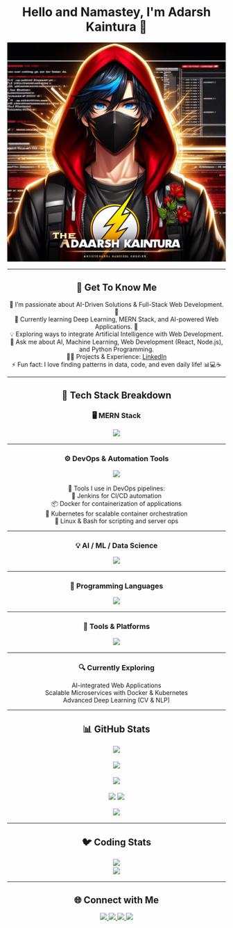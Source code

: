 <h1 align="center"> Hello and Namastey, I'm Adarsh Kaintura 👋 </h1>

<p align="center">
  <img src="https://github.com/AdarshKaintura/AdarshKaintura/blob/main/thedarhbanner.jpeg" alt="banner" />
</p>

---

<h2 align="center">💫 Get To Know Me</h2>

<p align="center">
  🔭 I’m passionate about AI-Driven Solutions & Full-Stack Web Development. 🚀 <br/>
  🌱 Currently learning Deep Learning, MERN Stack, and AI-powered Web Applications. 🤖 <br/>
  💡 Exploring ways to integrate Artificial Intelligence with Web Development. <br/>
  💬 Ask me about AI, Machine Learning, Web Development (React, Node.js), and Python Programming. <br/>
  👨‍💻 Projects & Experience: <a href="https://www.linkedin.com/in/adarsh-kaintura-08b096269/">LinkedIn</a> <br/>
  ⚡ Fun fact: I love finding patterns in data, code, and even daily life! 📊💻☕
</p>

---

<h2 align="center">🚀 Tech Stack Breakdown</h2>

<h3 align="center">🖥️ MERN Stack</h3>

<p align="center">
  <img src="https://skillicons.dev/icons?i=mongodb,express,react,nodejs&theme=dark" />
</p>

---

<h3 align="center">⚙️ DevOps & Automation Tools</h3>

<p align="center">
  <img src="https://skillicons.dev/icons?i=jenkins,docker,kubernetes,linux,bash&theme=dark" />
</p>

<p align="center">
  🧩 Tools I use in DevOps pipelines: <br/>
  🔧 Jenkins for CI/CD automation<br/>
  📦 Docker for containerization of applications<br/>
  🚀 Kubernetes for scalable container orchestration<br/>
  🐧 Linux & Bash for scripting and server ops
</p>

---

<h3 align="center">💡 AI / ML / Data Science</h3>

<p align="center">
  <img src="https://skillicons.dev/icons?i=python,tensorflow,keras,pytorch,sklearn,r&theme=dark" />
</p>

---

<h3 align="center">🔣 Programming Languages</h3>

<p align="center">
  <img src="https://skillicons.dev/icons?i=python,java,c,cpp,r,sql,matlab&theme=dark" />
</p>

---

<h3 align="center">🧰 Tools & Platforms</h3>

<p align="center">
  <img src="https://skillicons.dev/icons?i=git,github,vscode,jupyter,figma,postman,selenium&theme=dark" />
</p>

---

<h3 align="center">🔍 Currently Exploring</h3>

<p align="center">
  AI-integrated Web Applications <br/>
  Scalable Microservices with Docker & Kubernetes <br/>
  Advanced Deep Learning (CV & NLP)
</p>

---

<h2 align="center">📊 GitHub Stats</h2>

<p align="center">
  <img src="https://github-readme-activity-graph.vercel.app/graph?username=AdarshKaintura&bg_color=21232a&color=a8eeff&line=61dafb&point=f0fcff&area=true&hide_border=false" />  
  <br/><br/>
  <img src="http://github-profile-summary-cards.vercel.app/api/cards/profile-details?username=AdarshKaintura&theme=github_dark" />
  <br/><br/>
  <img src="https://github-readme-stats-eight-theta.vercel.app/api/top-langs/?username=AdarshKaintura&layout=compact&langs_count=10&theme=react" />
  <br/><br/>
  <img src="http://github-profile-summary-cards.vercel.app/api/cards/stats?username=AdarshKaintura&theme=github_dark" />
  <img src="http://github-profile-summary-cards.vercel.app/api/cards/productive-time?username=AdarshKaintura&theme=github_dark&utcOffset=8" />
  <br/><br/>
  <img src="https://github-readme-streak-stats.herokuapp.com?user=AdarshKaintura&theme=github-dark" />
</p>

---

<h2 align="center">🐦 Coding Stats</h2>

<p align="center">
  <img src="https://geeks-for-geeks-stats-api.vercel.app/?userName=the_adarsh_kaintura" /><br/>
  <img src="https://leetcard.jacoblin.cool/adarsh_kaintura" />
</p>

---

<h2 align="center">🌐 Connect with Me</h2>

<p align="center">
  <a href="https://instagram.com/the_adarsh_kaintura">
    <img src="https://img.shields.io/badge/Instagram-%23E4405F.svg?logo=Instagram&logoColor=white" />
  </a>
  <a href="https://linkedin.com/in/adarsh-kaintura-08b096269">
    <img src="https://img.shields.io/badge/LinkedIn-%230077B5.svg?logo=linkedin&logoColor=white" />
  </a>
  <a href="https://quora.com/profile/Adarsh-Kaintura-5">
    <img src="https://img.shields.io/badge/Quora-%23B92B27.svg?logo=Quora&logoColor=white" />
  </a>
  <a href="https://www.kaggle.com/adarshkaintura">
    <img src="https://img.shields.io/badge/Kaggle-%230077B5.svg?logo=Kaggle&logoColor=white" />
  </a>
</p>
